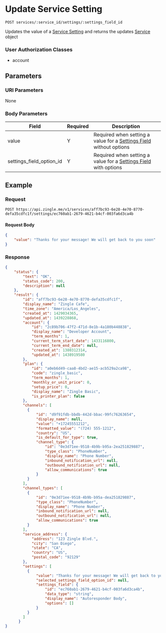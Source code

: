 # Update Service Setting

    POST services/:service_id/settings/:settings_field_id
    
Updates the value of a [Service Setting] and returns the updates [Service] object

### User Authorization Classes 
* account

## Parameters
### URI Parameters
None
### Body Parameters
Field | Required | Description
--- | --- | ---
value | Y | Required when setting a value for a [Settings Field] without options
settings_field_option_id | Y | Required when setting a value for a [Settings Field] with options

## Example
### Request

    POST https://api.zingle.me/v1/services/aff7bc93-6e28-4e70-8770-defa35cdfc1f/settings/ec760ab1-2679-4621-b4cf-003fa6d3ca4b

#### Request Body    
```json
{
    "value": "Thanks for your message! We will get back to you soon"
}
```

### Response
``` json
{
    "status": {
        "text": "OK",
        "status_code": 200,
        "description": null
    },
    "result": {
        "id": "aff7bc93-6e28-4e70-8770-defa35cdfc1f",
        "display_name": "Zingle Cafe",
        "time_zone": "America/Los_Angeles",
        "created_at": 1429034365,
        "updated_at": 1439228868,
        "account": {
            "id": "2c89b706-47f2-471d-8e1b-4a180b448838",
            "display_name": "Developer Account",
            "term_months": 1,
            "current_term_start_date": 1433116800,
            "current_term_end_date": null,
            "created_at": 1380312314,
            "updated_at": 1438919580
        },
        "plan": {
            "id": "a0eb6d49-caa8-4bd2-ae15-acb529a2ca98",
            "code": "zingle_basic",
            "term_months": 1,
            "monthly_or_unit_price": 0,
            "setup_price": 0,
            "display_name": "Zingle Basic",
            "is_printer_plan": false
        },
        "channels": [
          {
              "id": "d9f91fdb-bbdb-442d-bbac-99fc76263654",
              "display_name": null,
              "value": "+17245551212",
              "formatted_value": "(724) 555-1212",
              "country": "US",
              "is_default_for_type": true,
              "channel_type": {
                  "id": "0e3d71ee-9518-4b9b-b95a-2ea251829887",
                  "type_class": "PhoneNumber",
                  "display_name": "Phone Number",
                  "inbound_notification_url": null,
                  "outbound_notification_url": null,
                  "allow_communications": true
              }
          }
        ],
        "channel_types": [
          {
              "id": "0e3d71ee-9518-4b9b-b95a-dea251829887",
              "type_class": "PhoneNumber",
              "display_name": "Phone Number",
              "inbound_notification_url": null,
              "outbound_notification_url": null,
              "allow_communications": true
          }
        ],
        "service_address": {
            "address": "123 Zingle Blvd.",
            "city": "San Diego",
            "state": "CA",
            "country": "US",
            "postal_code": "92129"
        },
        "settings": [
          {
              "value": "Thanks for your message! We will get back to you soon",
              "selected_settings_field_option_id": null,
              "settings_field": {
                  "id": "ec760ab1-2679-4621-b4cf-003fa6d3ca4b",
                  "data_type": "string",
                  "display_name": "Autoresponder Body",
                  "options": []
              }
          }          
        ]
      }    
}
```

[Service Setting]: README.md
[Settings Field]: /settings_fields/README.md
[Service]: /services/README.md
